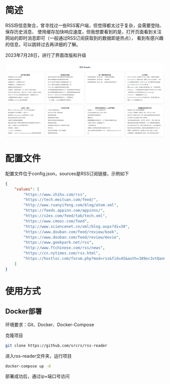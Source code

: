 # 简述

RSS将信息聚合，曾寻找过一些RSS客户端，但觉得都太过于复杂，会需要登陆、保存历史消息、
使用缓存加快响应速度，但我想要看到的是，打开页面看到关注网站的即时消息即可（一般通过RSS订阅获取到的数据即是热点），
看到有感兴趣的信息，可以跳转过去再详细的了解。

2023年7月28日，进行了界面改版和升级

![](demo.png)

# 配置文件

配置文件位于config.json，sources是RSS订阅链接，示例如下

```json
{
    "values": [
        "https://www.zhihu.com/rss",
        "https://tech.meituan.com/feed/",
        "http://www.ruanyifeng.com/blog/atom.xml",
        "https://feeds.appinn.com/appinns/",
        "https://v2ex.com/feed/tab/tech.xml",
        "https://www.cmooc.com/feed",
        "http://www.sciencenet.cn/xml/blog.aspx?di=30",
        "https://www.douban.com/feed/review/book",
        "https://www.douban.com/feed/review/movie",
        "https://www.geekpark.net/rss",
        "http://www.ftchinese.com/rss/news",
        "https://cn.nytimes.com/rss.html",
        "https://hostloc.com/forum.php?mod=rss&fid=45&auth=389ec3vtQanmEuRoghE%2FpZPWnYCPmvwWgSa7RsfjbQ%2BJpA%2F6y6eHAx%2FKqtmPOg"
    ]
}

```

# 使用方式

## Docker部署

环境要求：Git、Docker、Docker-Compose

克隆项目

```bash
git clone https://github.com/srcrs/rss-reader
```

进入rss-reader文件夹，运行项目

```bash
docker-compose up -d
```

部署成功后，通过ip+端口号访问
